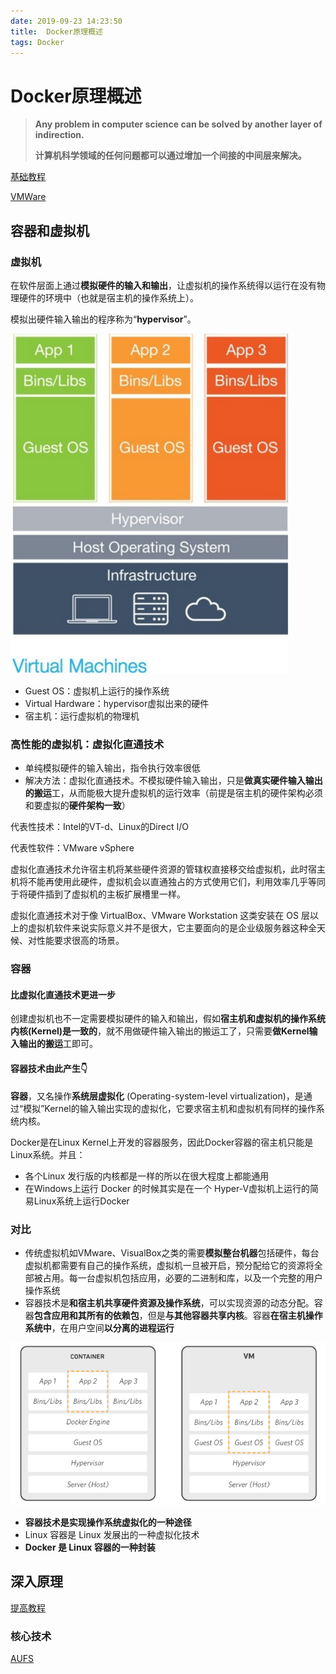 ```yaml
---
date: 2019-09-23 14:23:50
title:  Docker原理概述
tags: Docker
---
```

# Docker原理概述

>**Any problem in computer science can be solved by another layer of indirection.**
>
>**计算机科学领域的任何问题都可以通过增加一个间接的中间层来解决。**

[基础教程](https://zhuanlan.zhihu.com/p/22403015)

[VMWare](https://wenku.baidu.com/view/ef529b470408763231126edb6f1aff00bfd5703e.html)

## 容器和虚拟机

### 虚拟机

在软件层面上通过**模拟硬件的输入和输出**，让虚拟机的操作系统得以运行在没有物理硬件的环境中（也就是宿主机的操作系统上）。

模拟出硬件输入输出的程序称为“**hypervisor**”。

![虚拟机](i/虚拟机架构.png)

* Guest OS：虚拟机上运行的操作系统
* Virtual Hardware：hypervisor虚拟出来的硬件
* 宿主机：运行虚拟机的物理机

### 高性能的虚拟机：虚拟化直通技术

* 单纯模拟硬件的输入输出，指令执行效率很低
* 解决方法：虚拟化直通技术。不模拟硬件输入输出，只是**做真实硬件输入输出的搬运**工，从而能极大提升虚拟机的运行效率（前提是宿主机的硬件架构必须和要虚拟的**硬件架构一致**）

代表性技术：Intel的VT-d、Linux的Direct I/O

代表性软件：VMware vSphere

虚拟化直通技术允许宿主机将某些硬件资源的管辖权直接移交给虚拟机，此时宿主机将不能再使用此硬件，虚拟机会以直通独占的方式使用它们，利用效率几乎等同于将硬件插到了虚拟机的主板扩展槽里一样。

虚拟化直通技术对于像 VirtualBox、VMware Workstation 这类安装在 OS 层以上的虚拟机软件来说实际意义并不是很大，它主要面向的是企业级服务器这种全天候、对性能要求很高的场景。

### 容器

#### 比虚拟化直通技术更进一步

创建虚拟机也不一定需要模拟硬件的输入和输出，假如**宿主机和虚拟机的操作系统内核(Kernel)是一致的**，就不用做硬件输入输出的搬运工了，只需要**做Kernel输入输出的搬运**工即可。

#### 容器技术由此产生👇

**容器**，又名操作**系统层虚拟化** (Operating-system-level virtualization)，是通过“模拟”Kernel的输入输出实现的虚拟化，它要求宿主机和虚拟机有同样的操作系统内核。

Docker是在Linux Kernel上开发的容器服务，因此Docker容器的宿主机只能是Linux系统。并且：

* 各个Linux 发行版的内核都是一样的所以在很大程度上都能通用
* 在Windows上运行 Docker 的时候其实是在一个 Hyper-V虚拟机上运行的简易Linux系统上运行Docker

### 对比

* 传统虚拟机如VMware、VisualBox之类的需要**模拟整台机器**包括硬件，每台虚拟机都需要有自己的操作系统，虚拟机一旦被开启，预分配给它的资源将全部被占用。每一台虚拟机包括应用，必要的二进制和库，以及一个完整的用户操作系统
* 容器技术是**和宿主机共享硬件资源及操作系统**，可以实现资源的动态分配。容器**包含应用和其所有的依赖包**，但是**与其他容器共享内核**。容器**在宿主机操作系统中**，在用户空间**以分离的进程运行**

![对比图](i/容器和虚拟机对比图.png)

* **容器技术是实现操作系统虚拟化的一种途径**
* Linux 容器是 Linux 发展出的一种虚拟化技术
* **Docker 是 Linux 容器的一种封装**

## 深入原理

[提高教程](https://zhuanlan.zhihu.com/p/22382728)

### 核心技术

[AUFS](AUFS.md)
